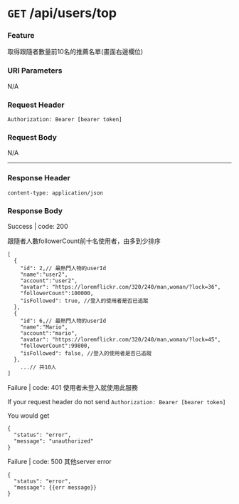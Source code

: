 # `GET` /api/users/top

### Feature

取得跟隨者數量前10名的推薦名單(畫面右邊欄位)

### URI Parameters

N/A

### Request Header

```
Authorization: Bearer [bearer token]
```

### Request Body

N/A

---

### Response Header

```
content-type: application/json
```

### Response Body

Success | code: 200 

跟隨者人數followerCount前十名使用者，由多到少排序

```
[
  {
    "id": 2,// 最熱門人物的userId
    "name":"user2",
    "account":"user2",
    "avatar": "https://loremflickr.com/320/240/man,woman/?lock=36",
    "followerCount":100000,
    "isFollowed": true, //登入的使用者是否已追蹤
  },
  {
    "id": 6,// 最熱門人物的userId
    "name":"Mario",
    "account":"mario",
    "avatar": "https://loremflickr.com/320/240/man,woman/?lock=45",
    "followerCount":99800,
    "isFollowed": false, //登入的使用者是否已追蹤
  },  
	...// 共10人	
]

```

Failure | code: 401 使用者未登入就使用此服務

If your request header do not send
`Authorization: Bearer [bearer token]`

You would get

```
{
  "status": "error",
  "message": "unauthorized"
}
```

Failure | code: 500 其他server error

```
{
  "status": "error",
  "message": {{err message}}
}
```